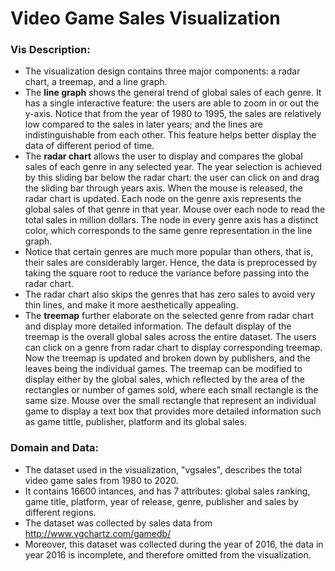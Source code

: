 # Video Game Sales Visualization
### Vis Description:
* The visualization design contains three major components: a radar chart, a treemap, and a line graph.
* The **line graph** shows the general trend of global sales of each genre. It has a single interactive feature: the users are able to zoom in or out the y-axis. Notice that from the year of 1980 to 1995, the sales are relatively low compared to the sales in later years; and the lines are indistinguishable from each other. This feature helps better display the data of different period of time.
* The **radar chart** allows the user to display and compares the global sales of each genre in any selected year. The year selection is achieved by this sliding bar below the radar chart: the user can click on and drag the sliding bar through years axis. When the mouse is released, the radar chart is updated. Each node on the genre axis represents the global sales of that genre in that year. Mouse over each node to read the total sales in million dollars. The node in every genre axis has a distinct color, which corresponds to the same genre representation in the line graph.
* Notice that certain genres are much more popular than others, that is, their sales are considerably larger. Hence, the data is preprocessed by taking the square root to reduce the variance before passing into the radar chart.
* The radar chart also skips the genres that has zero sales to avoid very thin lines, and make it more aesthetically appealing.
* The **treemap** further elaborate on the selected genre from radar chart and display more detailed information. The default display of the treemap is the overall global sales across the entire dataset. The users can click on a genre from radar chart to display corresponding treemap. Now the treemap is updated and broken down by publishers, and the leaves being the individual games. The treemap can be modified to display either by the global sales, which reflected by the area of the rectangles or number of games sold, where each small rectangle is the same size. Mouse over the small rectangle that represent an individual game to display a text box that provides more detailed information such as game tittle, publisher, platform and its global sales.


### Domain and Data:

* The dataset used in the visualization, "vgsales", describes the total video game sales from 1980 to 2020.
* It contains 16600 intances, and has 7 attributes: global sales ranking, game title, platform, year of release, genre, publisher and sales by different regions.
* The dataset was collected by sales data from  http://www.vgchartz.com/gamedb/
* Moreover, this dataset was collected during the year of 2016, the data in year 2016 is incomplete, and therefore omitted from the visualization.

